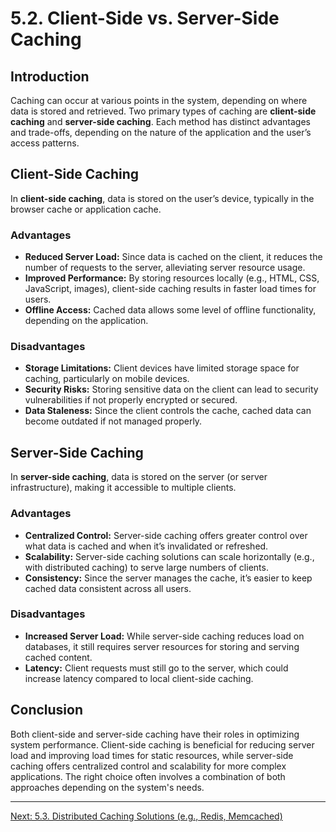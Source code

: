 # 5.2. Client-Side vs. Server-Side Caching

## Introduction

Caching can occur at various points in the system, depending on where data is stored and retrieved. Two primary types of caching are **client-side caching** and **server-side caching**. Each method has distinct advantages and trade-offs, depending on the nature of the application and the user’s access patterns.

## Client-Side Caching

In **client-side caching**, data is stored on the user’s device, typically in the browser cache or application cache.

### Advantages
- **Reduced Server Load:** Since data is cached on the client, it reduces the number of requests to the server, alleviating server resource usage.
- **Improved Performance:** By storing resources locally (e.g., HTML, CSS, JavaScript, images), client-side caching results in faster load times for users.
- **Offline Access:** Cached data allows some level of offline functionality, depending on the application.

### Disadvantages
- **Storage Limitations:** Client devices have limited storage space for caching, particularly on mobile devices.
- **Security Risks:** Storing sensitive data on the client can lead to security vulnerabilities if not properly encrypted or secured.
- **Data Staleness:** Since the client controls the cache, cached data can become outdated if not managed properly.

## Server-Side Caching

In **server-side caching**, data is stored on the server (or server infrastructure), making it accessible to multiple clients.

### Advantages
- **Centralized Control:** Server-side caching offers greater control over what data is cached and when it’s invalidated or refreshed.
- **Scalability:** Server-side caching solutions can scale horizontally (e.g., with distributed caching) to serve large numbers of clients.
- **Consistency:** Since the server manages the cache, it’s easier to keep cached data consistent across all users.

### Disadvantages
- **Increased Server Load:** While server-side caching reduces load on databases, it still requires server resources for storing and serving cached content.
- **Latency:** Client requests must still go to the server, which could increase latency compared to local client-side caching.

## Conclusion

Both client-side and server-side caching have their roles in optimizing system performance. Client-side caching is beneficial for reducing server load and improving load times for static resources, while server-side caching offers centralized control and scalability for more complex applications. The right choice often involves a combination of both approaches depending on the system's needs.

---

[Next: 5.3. Distributed Caching Solutions (e.g., Redis, Memcached)](./section_5_3.md)
